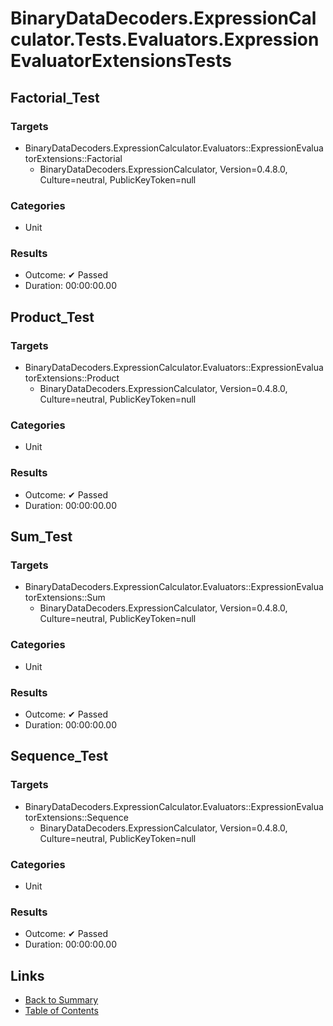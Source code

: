 # BinaryDataDecoders.ExpressionCalculator.Tests.Evaluators.ExpressionEvaluatorExtensionsTests

## Factorial_Test

### Targets

* BinaryDataDecoders.ExpressionCalculator.Evaluators::ExpressionEvaluatorExtensions::Factorial
  * BinaryDataDecoders.ExpressionCalculator, Version=0.4.8.0, Culture=neutral, PublicKeyToken=null

### Categories

* Unit

### Results

* Outcome: ✔ Passed
* Duration: 00:00:00.00

## Product_Test

### Targets

* BinaryDataDecoders.ExpressionCalculator.Evaluators::ExpressionEvaluatorExtensions::Product
  * BinaryDataDecoders.ExpressionCalculator, Version=0.4.8.0, Culture=neutral, PublicKeyToken=null

### Categories

* Unit

### Results

* Outcome: ✔ Passed
* Duration: 00:00:00.00

## Sum_Test

### Targets

* BinaryDataDecoders.ExpressionCalculator.Evaluators::ExpressionEvaluatorExtensions::Sum
  * BinaryDataDecoders.ExpressionCalculator, Version=0.4.8.0, Culture=neutral, PublicKeyToken=null

### Categories

* Unit

### Results

* Outcome: ✔ Passed
* Duration: 00:00:00.00

## Sequence_Test

### Targets

* BinaryDataDecoders.ExpressionCalculator.Evaluators::ExpressionEvaluatorExtensions::Sequence
  * BinaryDataDecoders.ExpressionCalculator, Version=0.4.8.0, Culture=neutral, PublicKeyToken=null

### Categories

* Unit

### Results

* Outcome: ✔ Passed
* Duration: 00:00:00.00

## Links

* [Back to Summary](../Summary.md)
* [Table of Contents](../../TOC.md)
